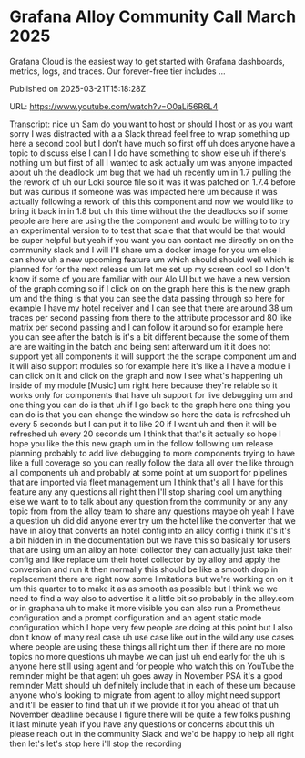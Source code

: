 # Grafana Alloy Community Call March 2025

Grafana Cloud is the easiest way to get started with Grafana dashboards, metrics, logs, and traces. Our forever-free tier includes ...

Published on 2025-03-21T15:18:28Z

URL: https://www.youtube.com/watch?v=O0aLi56R6L4

Transcript: nice uh Sam do you want to host or should I host or as you want sorry I was distracted with a a Slack thread feel free to wrap something up here a second cool but I don't have much so first off uh does anyone have a topic to discuss else I can I I do have something to show else uh if there's nothing um but first of all I wanted to ask actually um was anyone impacted about uh the deadlock um bug that we had uh recently um in 1.7 pulling the the rework of uh our Loki source file so it was it was patched on 1.7.4 before but was curious if someone was was impacted here um because it was actually following a rework of this this component and now we would like to bring it back in in 1.8 but uh this time without the the deadlocks so if some people are here are using the the component and would be willing to to try an experimental version to to test that scale that that would be that would be super helpful but yeah if you want you can contact me directly on on the community slack and I will I'll share um a docker image for you um else I can show uh a new upcoming feature um which should should well which is planned for for the next release um let me set up my screen cool so I don't know if some of you are familiar with our Alo UI but we have a new version of the graph coming so if I click on on the graph here this is the new graph um and the thing is that you can see the data passing through so here for example I have my hotel receiver and I can see that there are around 38 um traces per second passing from there to the attribute processor and 80 like matrix per second passing and I can follow it around so for example here you can see after the batch is it's a bit different because the some of them are are waiting in the batch and being sent afterward um it it does not support yet all components it will support the the scrape component um and it will also support modules so for example here it's like a I have a module i can click on it and click on the graph and now I see what's happening uh inside of my module [Music] um right here because they're relable so it works only for components that have uh support for live debugging um and one thing you can do is that uh if I go back to the graph here one thing you can do is that you can change the window so here the data is refreshed uh every 5 seconds but I can put it to like 20 if I want uh and then it will be refreshed uh every 20 seconds um I think that that's it actually so hope I hope you like the this new graph um in the follow following um release planning probably to add live debugging to more components trying to have like a full coverage so you can really follow the data all over the like through all components uh and probably at some point at um support for pipelines that are imported via fleet management um I think that's all I have for this feature any any questions all right then I'll stop sharing cool um anything else we want to to talk about any question from the community or any any topic from from the alloy team to share any questions maybe oh yeah I have a question uh did did anyone ever try um the hotel like the converter that we have in alloy that converts an hotel config into an alloy config i think it's it's a bit hidden in in the documentation but we have this so basically for users that are using um an alloy an hotel collector they can actually just take their config and like replace um their hotel collector by by alloy and apply the conversion and run it then normally this should be like a smooth drop in replacement there are right now some limitations but we're working on on it um this quarter to to make it as as smooth as possible but I think we we need to find a way also to advertise it a little bit so probably in the alloy.com or in graphana uh to make it more visible you can also run a Prometheus configuration and a prompt configuration and an agent static mode configuration which I hope very few people are doing at this point but I also don't know of many real case uh use case like out in the wild any use cases where people are using these things all right um then if there are no more topics no more questions uh maybe we can just uh end early for the uh is anyone here still using agent and for people who watch this on YouTube the reminder might be that agent uh goes away in November PSA it's a good reminder Matt should uh definitely include that in each of these um because anyone who's looking to migrate from agent to alloy might need support and it'll be easier to find that uh if we provide it for you ahead of that uh November deadline because I figure there will be quite a few folks pushing it last minute yeah if you have any questions or concerns about this uh please reach out in the community Slack and we'd be happy to help all right then let's let's stop here i'll stop the recording

